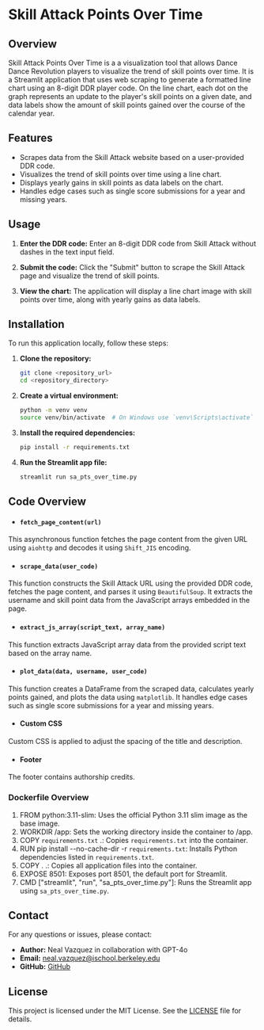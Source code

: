 # Skill Attack Points Over Time

## Overview
Skill Attack Points Over Time is a a visualization tool that allows Dance Dance Revolution players to visualize the trend of skill points over time. It is a Streamlit application that uses web scraping to generate a formatted line chart using an 8-digit DDR player code. On the line chart, each dot on the graph represents an update to the player's skill points on a given date, and data labels show the amount of skill points gained over the course of the calendar year.


## Features
- Scrapes data from the Skill Attack website based on a user-provided DDR code.
- Visualizes the trend of skill points over time using a line chart.
- Displays yearly gains in skill points as data labels on the chart.
- Handles edge cases such as single score submissions for a year and missing years.


## Usage

1. **Enter the DDR code:** Enter an 8-digit DDR code from Skill Attack without dashes in the text input field.

2. **Submit the code:** Click the "Submit" button to scrape the Skill Attack page and visualize the trend of skill points.

3. **View the chart:** The application will display a line chart image with skill points over time, along with yearly gains as data labels.


## Installation
To run this application locally, follow these steps:

1. **Clone the repository:**
   ```bash
   git clone <repository_url>
   cd <repository_directory>
   ```

2. **Create a virtual environment:**
   ```bash
   python -m venv venv
   source venv/bin/activate  # On Windows use `venv\Scripts\activate`
   ```

3. **Install the required dependencies:**
   ```bash
   pip install -r requirements.txt
   ```

4. **Run the Streamlit app file:**
   ```bash
   streamlit run sa_pts_over_time.py
   ```


## Code Overview

- #### `fetch_page_content(url)`
This asynchronous function fetches the page content from the given URL using `aiohttp` and decodes it using `Shift_JIS` encoding.<br>


- #### `scrape_data(user_code)`
This function constructs the Skill Attack URL using the provided DDR code, fetches the page content, and parses it using `BeautifulSoup`. It extracts the username and skill point data from the JavaScript arrays embedded in the page.<br>


- #### `extract_js_array(script_text, array_name)`
This function extracts JavaScript array data from the provided script text based on the array name.<br>


- #### `plot_data(data, username, user_code)`
This function creates a DataFrame from the scraped data, calculates yearly points gained, and plots the data using `matplotlib`. It handles edge cases such as single score submissions for a year and missing years.<br>


- #### Custom CSS
Custom CSS is applied to adjust the spacing of the title and description.<br>


- #### Footer
The footer contains authorship credits.<br>


### Dockerfile Overview

1. FROM python:3.11-slim: Uses the official Python 3.11 slim image as the base image.
2. WORKDIR /app: Sets the working directory inside the container to /app.
3. COPY `requirements.txt` .: Copies `requirements.txt` into the container.
4. RUN pip install --no-cache-dir -r `requirements.txt`: Installs Python dependencies listed in `requirements.txt`.
5. COPY . .: Copies all application files into the container.
6. EXPOSE 8501: Exposes port 8501, the default port for Streamlit.
7. CMD ["streamlit", "run", "sa_pts_over_time.py"]: Runs the Streamlit app using `sa_pts_over_time.py`.


## Contact

For any questions or issues, please contact:

- **Author:** Neal Vazquez in collaboration with GPT-4o
- **Email:** [neal.vazquez@ischool.berkeley.edu](mailto:neal.vazquez@ischool.berkeley.edu)
- **GitHub:** [GitHub](https://github.com/neal-vazquez/)

## License

This project is licensed under the MIT License. See the [LICENSE](LICENSE) file for details.
